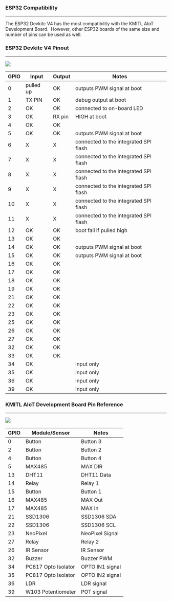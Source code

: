 ### ESP32 Compatibility 
---
The ESP32 Devkitc V4 has the most compatibility with the KMITL AIoT Development Board. 
However, other ESP32 boards of the same size and number of pins can be used as well.
### ESP32 Devkitc V4 Pinout
---

![](https://raw.githubusercontent.com/PerfecXX/MicroPython-ESP32-AIoT-DevBoard/e8b1702f366df84dbe1966acc9b5bd7ccfc49736/doc/pinout.png)

|   GPIO|Input   |Output   |Notes   |
| ------------ | ------------ | ------------ | ------------ |
|0   |pulled up   |OK   |outputs PWM signal at boot|
|1   |TX PIN   |OK   |debug output at boot   |
|2   |OK   |OK   |connected to on-board LED   |
|3   |OK   |RX pin   |HIGH at boot   |
|4   |OK   |OK   |   |
|5   |OK   |OK   |outputs PWM signal at boot   |
|6   |X   |X   |connected to the integrated SPI flash|
|7   |X   |X   |connected to the integrated SPI flash|
|8   |X   |X   |connected to the integrated SPI flash|
|9   |X   |X   |connected to the integrated SPI flash|
|10   |X   |X   |connected to the integrated SPI flash|
|11   |X   |X   |connected to the integrated SPI flash|
|12   |OK   |OK   |boot fail if pulled high   |
|13   |OK   |OK   |   |
|14   |OK   |OK   |outputs PWM signal at boot     |
|15   |OK   |OK   |outputs PWM signal at boot     |
|16   |OK   |OK   |   |
|17   |OK   |OK   |   |
|18   |OK   |OK   |   |
|19   |OK   |OK   |   |
|21   |OK   |OK   |   |
|22   |OK   |OK   |   |
|23   |OK   |OK   |   |
|25   |OK   |OK   |   |
|26   |OK   |OK   |   |
|27   |OK   |OK   |   |
|32   |OK   |OK   |   |
|33   |OK   |OK   |   |
|34   |OK   |   |input only   |
|35   |OK   |   |input only   |
|36   |OK   |   |input only   |
|39   |OK   |   |input only   |

### KMITL AIoT Development Board Pin Reference 
---

![](https://github.com/PerfecXX/MicroPython-ESP32-AIoT-DevBoard/blob/main/doc/aiot-module.png?raw=true)

|   GPIO |   Module/Sensor | Notes|
| ------------ | ------------ | ------------ |
|0                  |Button                              |Button 3|
|2                  |Button                              |Button 2|
|4                  |Button                              |Button 4|
|5                  |MAX485                           |MAX DIR|
|13                |DHT11                              |DHT11 Data|
|14                |Relay                                |Relay 1|
|15                |Button                              |Button 1|
|16                |MAX485                           |MAX Out|
|17                |MAX485                           |MAX In|
|21                |SSD1306                          |SSD1306 SDA|
|22                |SSD1306                          |SSD1306 SCL|
|23                |NeoPixel                          |NeoPixel Signal|
|27                |Relay                                |Relay 2|
|26                |IR Sensor                         |IR Sensor|
|32                |Buzzer                             |Buzzer PWM|
|34                |PC817 Opto Isolator       |OPTO IN1 signal |
|35                |PC817 Opto Isolator       |OPTO IN2 signal |
|36                |LDR                                 |LDR signal |
|39                |W103 Potentiometer      |POT signal |




